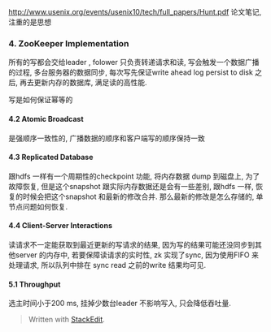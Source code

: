 http://www.usenix.org/events/usenix10/tech/full_papers/Hunt.pdf
论文笔记, 注重的是思想
### 4. ZooKeeper Implementation
所有的写都会交给leader , folower 只负责转递请求和读, 写会触发一个数据广播的过程, 多台服务器的数据同步, 每次写先保证write ahead log persist to disk 之后, 再去更新内存的数据库, 满足读的高性能. 

写是如何保证幂等的

#### 4.2 Atomic Broadcast
是强顺序一致性的, 广播数据的顺序和客户端写的顺序保持一致

#### 4.3 Replicated Database
跟hdfs 一样有一个周期性的checkpoint 功能, 将内存数据 dump 到磁盘上, 为了故障恢复, 但是这个snapshot 跟实际内存数据还是会有一些差别, 跟hdfs 一样, 恢复的时候会把这个snapshot 和最新的修改合并. 那么最新的修改是怎么存储的, 单节点问题如何恢复. 

#### 4.4 Client-Server Interactions
读请求不一定能获取到最近更新的写请求的结果, 因为写的结果可能还没同步到其他server 的内存中, 若要保障读请求的实时性, zk 实现了sync, 
因为使用FIFO 来处理请求, 所以队列中排在 sync read 之前的write 结果均可见. 

#### 5.1 Throughput
选主时间小于200 ms, 挂掉少数台leader 不影响写入, 只会降低吞吐量. 














> Written with [StackEdit](https://stackedit.io/).
<!--stackedit_data:
eyJoaXN0b3J5IjpbNTEzMDg1Njk3LDc4MjA1OTgsMTcyNjQ5MT
M1MSwxMTg5NTQ0MTAxLDc0OTczMDE5MiwtMTg1NzIyODYzN119

-->